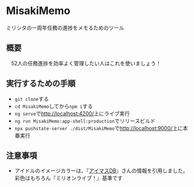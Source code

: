 # MisakiMemo
ミリシタの一周年任務の進捗をメモるためのツール

## 概要

　52人の任務進捗を効率よく管理したい人はこれを使いましょう！

## 実行するための手順

- `git clone`する
- `cd MisakiMemo`してから`npm i`する
- `ng serve`で[http://localhost:4200/](http://localhost:4200/)上にライブ実行
- `ng run MisakiMemo:app-shell:production`でリリースビルド
- `npx pushstate-server ./dist/MisakiMemo`で[http://localhost:9000/](http://localhost:9000/)上に本番実行

## 注意事項

- アイドルのイメージカラーは、『[アイマスDB](https://imas-db.jp/misc/color.html)』さんの情報を引用しました。彩色はもちろん『ミリオンライブ！』基準です
